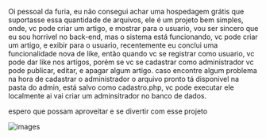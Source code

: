 Oi pessoal da furia, eu não consegui achar uma hospedagem grátis que suportasse essa quantidade de arquivos, ele é um projeto bem simples, onde, vc pode criar um artigo, e mostrar para o usuario, vou ser sincero que eu sou horrivel no back-end, mas o sistema está funcionando, vc pode criar um artigo, e exibir para o usuario, recentemente eu conclui uma funcionalidade nova de like, então quando vc se registrar como usuario, vc pode dar like nos artigos, porém se vc se cadastrar como administrador vc pode publicar, editar, e apagar algum artigo. caso encontre algum problema na hora de cadastrar o administrador o arquivo pronto tá disponivel na pasta do admin, está salvo como cadastro.php, vc pode executar ele localmente ai vai criar um adminsitrador no banco de dados.

espero que possam aproveitar e se divertir com esse projeto


![images](https://github.com/user-attachments/assets/8e0df408-bd91-491d-a01f-821b1b719b40)
